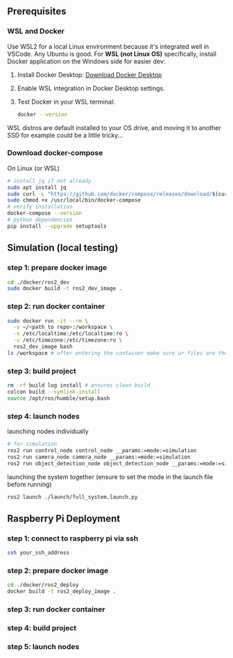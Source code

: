 ## Prerequisites
### WSL and Docker
Use WSL2 for a local Linux environment because it's integrated well in VSCode. Any Ubuntu is good. For **WSL (not Linux OS)** specifically, install Docker application on the Windows side for easier dev:
1. Install Docker Desktop: [Download Docker Desktop](https://www.docker.com/products/docker-desktop/)
2. Enable WSL integration in Docker Desktop settings.
3. Test Docker in your WSL terminal:

   ```bash
   docker --version
   ```

WSL distros are default installed to your OS drive, and moving it to another SSD for example could be a little tricky...

### Download docker-compose
On Linux (or WSL)
```bash
# install jq if not already
sudo apt install jq
sudo curl -L "https://github.com/docker/compose/releases/download/$(curl -s https://api.github.com/repos/docker/compose/releases/latest | jq -r .tag_name)/docker-compose-$(uname -s)-$(uname -m)" -o /usr/local/bin/docker-compose
sudo chmod +x /usr/local/bin/docker-compose
# verify installation
docker-compose --version
# python dependencies
pip install --upgrade setuptools
```

## Simulation (local testing)
### step 1: prepare docker image
```bash
cd ./docker/ros2_dev
sudo docker build -t ros2_dev_image .
```
### step 2: run docker container
```bash
sudo docker run -it --rm \
  -v ~/<path to repo>:/workspace \
  -v /etc/localtime:/etc/localtime:ro \
  -v /etc/timezone:/etc/timezone:ro \
  ros2_dev_image bash
ls /workspace # after entering the container make sure ur files are there
```
### step 3: build project
```bash
rm -rf build log install # ensures clean build
colcon build --symlink-install
source /opt/ros/humble/setup.bash 
```
### step 4: launch nodes
launching nodes individually
```bash
# for simulation
ros2 run control_node control_node __params:=mode:=simulation
ros2 run camera_node camera_node __params:=mode:=simulation
ros2 run object_detection_node object_detection_node __params:=mode:=simulation
```
launching the system together
(ensure to set the mode in the launch file before running)
```bash
ros2 launch ./launch/full_system.launch.py
```


## Raspberry Pi Deployment
### step 1: connect to raspberry pi via ssh
```bash
ssh your_ssh_address
```
### step 2: prepare docker image
```bash
cd ./docker/ros2_deploy
docker build -t ros2_deploy_image .
```
### step 3: run docker container
### step 4: build project
### step 5: launch nodes
